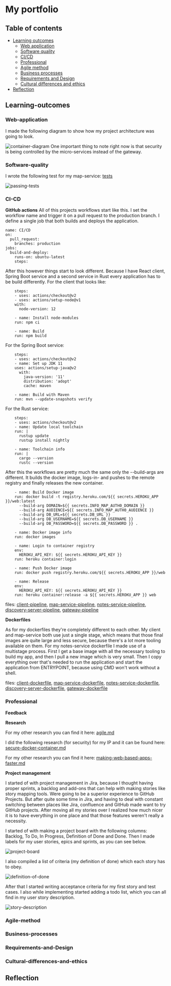 # My portfolio

## Table of contents
<!-- - [Semester 3](#Semester-3) -->
- [Learning outcomes](#Learning-outcomes)
  - [Web application](#Web-application)
  - [Software quality](#Software-quality)
  - [CI/CD](#CI-CD)
  - [Professional](#Professional)
  - [Agile method](#Agile-method)
  - [Business processes](#Business-processes)
  - [Requirements and Design](#Requirements-and-Design)
  - [Cultural differences and ethics](#Cultural-differences-and-ethics)
- [Reflection](#Reflection)

## Learning-outcomes

### Web-application

I made the following diagram to show how my project architecture was going to look.

![container-diagram](code/ip/out/diagrams/container/C4_Elements.png)
One important thing to note right now is that security is being controlled by the micro-services instead of the gateway.

### Software-quality

I wrote the following test for my map-service: [tests](code/ip/map-service/src/test)

![passing-tests](assets/passing-tests.png)

### CI-CD

**GitHub actions**
All of this projects workflows start like this. I set the workflow name and trigger it on a pull request to the production branch. I define a single job that both builds and deploys the application.
```
name: CI/CD
on:
  pull_request:
    branches: production
jobs:
  build-and-deploy:
    runs-on: ubuntu-latest
    steps:
```
After this however things start to look different. Because I have React client, Spring Boot service and a second service in Rust every application has to be build differently.
For the client that looks like:
```
    steps:
    - uses: actions/checkout@v2
    - uses: actions/setup-node@v1
    with:
      node-version: 12

    - name: Install node-modules
    run: npm ci

    - name: Build
    run: npm build
```
For the Spring Boot service:
```
    steps:
    - uses: actions/checkout@v2
    - name: Set up JDK 11
    uses: actions/setup-java@v2
      with:
        java-version: '11'
        distribution: 'adopt'
        cache: maven

    - name: Build with Maven
    run: mvn --update-snapshots verify
```
For the Rust service:
```
    steps:
    - uses: actions/checkout@v2
    - name: Update local toolchain
    run: |
      rustup update
      rustup install nightly

    - name: Toolchain info
    run: |
      cargo --version
      rustc --version
```
After this the workflows are pretty much the same only the --build-args are different. It builds the docker image, logs-in- and pushes to the remote registry and finally releases the new container.
```
    - name: Build Docker image
    run: docker build -t registry.heroku.com/${{ secrets.HEROKU_APP }}/web:latest
      --build-arg DOMAIN=${{ secrets.INFO_MAP_AUTH0_DOMAIN }}
      --build-arg AUDIENCE=${{ secrets.INFO_MAP_AUTH0_AUDIENCE }}
      --build-arg DB_URL=${{ secrets.DB_URL }}
      --build-arg DB_USERNAME=${{ secrets.DB_USERNAME }}
      --build-arg DB_PASSWORD=${{ secrets.DB_PASSWORD }} .

    - name: Docker image info
    run: docker images

    - name: Login to container registry
    env:
      HEROKU_API_KEY: ${{ secrets.HEROKU_API_KEY }}
    run: heroku container:login

    - name: Push Docker image
    run: docker push registry.heroku.com/${{ secrets.HEROKU_APP }}/web

    - name: Release
    env:
      HEROKU_API_KEY: ${{ secrets.HEROKU_API_KEY }}
    run: heroku container:release -a ${{ secrets.HEROKU_APP }} web
```

files: [client-pipeline](code/ip/.github/workflows/client-pipeline.yml), [map-service-pipeline](code/ip/.github/workflows/map-pipeline.yml), [notes-service-pipeline](code/ip/.github/workflows/notes-pipeline.yml), [discovery-server-pipeline](code/ip/.github/workflows/discovery-server-pipeline.yml), [gateway-pipeline](code/ip/.github/workflows/gateway-pipeline.yml)

**Dockerfiles**

As for my dockerfiles they're completely different to each other. My client and map-service both use just a single stage, which means that those final images are quite large and less secure, because there's a lot more tooling available on them. For my notes-service dockerfile I made use of a multistage process. First I get a base image with all the necessary tooling to build my app, and then I pull a new image which is very small. Then I copy everything over that's needed to run the application and start the application from ENTRYPOINT, because using CMD won't work without a shell.

files: [client-dockerfile](code/ip/client/dockerfile), [map-service-dockerfile](code/ip/map-service/dockerfile), [notes-service-dockerfile](code/ip/notes-service/dockerfile),
[discovery-server-dockerfile](code/ip/discovery-server/dockerfile),
[gateway-dockerfile](code/ip/gateway/dockerfile)

### Professional

**Feedback**



**Research**

For my other research you can find it here: [agile.md](research/agile.md)

I did the following research (for security) for my IP and it can be found here: [secure-docker-container.md](research/secure-docker-container.md)

For my other research you can find it here: [making-web-based-apps-faster.md](research/making-web-based-apps-faster.md)

**Project management**

I started of with project management in Jira, because I thought having proper sprints, a backlog and add-ons that can help with making stories like story mapping tools. Were going to be a superior experience to GitHub Projects. But after quite some time in Jira, and having to deal with constant switching between places like Jira, confluence and GitHub made want to try GitHub projects. After moving all my stories over I realized how much nicer it is to have everything in one place and that those features weren't really a necessity.

I started of with making a project board with the following columns: Backlog, To Do, In Progress, Definition of Done and Done. Then I made labels for my user stories, epics and sprints, as you can see below. 

![project-board](assets/project-board.png)

I also compiled a list of criteria (my definition of done) which each story has to obey. 

![definition-of-done](assets/definition-of-done.png)

After that I started writing acceptance criteria for my first story and test cases. I also while implementing started adding a todo list, which you can all find in my user story description.

![story-description](assets/story-description.png)

### Agile-method

<!-- I started this semester with Agile research for the project plan chapter 1.4 (Strategy).

_Here is our [strategy](research/agile.md)_

For are project strategy I looked into mostly everything of Scrum and a little bit of XP (mainly the core values of XP).

As for project management tools we went with Jira. Within Jira we used the following add-on ([easy-agile-user-story-maps](https://marketplace.atlassian.com/apps/1212078/easy-agile-user-story-maps-for-jira?hosting=datacenter&tab=overview)) for writing stories for our story map. 

By using story mapping it becomes easier to write down stories and covering the whole scope of the project. Here is are story map: 
![story-map](assets/story-map.png)

Using this method it's important to take the approach where you follow the process the user goes threw when using the application. Every epic in our story map refers to a step/topic in that process. After those are defined you write down stories below them which describe what the user wants for that step and why (this should be done with the PO and in XP's case completely done by the PO). Ranging from most important to least important. 

Then the PO picks out the first couple of stories to do at the sprint planning meeting. And after that the development team adds subtasks to those stories to make them easier to implement. Here's an example of a story and it's subtasks I wrote during sprint 1:
![jira-issue](assets/jira-issue.png)

As you can see in the picture above on the right hand side you can see the story point estimate. We trying to use this estimate so we can track the progress within Jira, but that isn't going well yet. As you can see here:
![burn-down-chart](assets/burn-down-chart.png)

Were thinking of adding points or a time estimate to the subtasks. But ultimately I think we need get some more research done into testing and UI/UX, so the stories obey the definition of done.
<br> -->

### Business-processes

### Requirements-and-Design

### Cultural-differences-and-ethics

## Reflection


